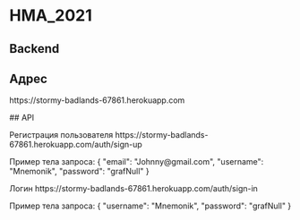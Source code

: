 # HMA_2021

## Backend
## Адрес
<p>https://stormy-badlands-67861.herokuapp.com</p>
## API
<p>Регистрация пользователя https://stormy-badlands-67861.herokuapp.com/auth/sign-up</p>
<p>Пример тела запроса: { "email": "Johnny@gmail.com", "username": "Mnemonik", "password": "grafNull" }</p>

<p>Логин https://stormy-badlands-67861.herokuapp.com/auth/sign-in</p>
<p>Пример тела запроса: { "username": "Mnemonik", "password": "grafNull" }</p>
